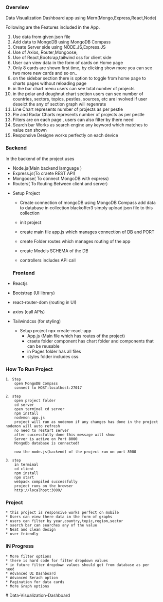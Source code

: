 
### Overview

Data Visualization Dashboard app using Mern(Mongo,Express,React,Node)

Following are the Features included in the App.
1. Use data from given json file
2. Add data to MongoDB using MongoDB Compass
3. Create Server side using NODE.JS,Express.JS
4. Use of Axios, Router,Mongoose,
5. Use of React,Bootsrap,tailwind css for client side 
6. User can view data in the form of cards on Home page  
7. Only 8 cards are shown first time, by clicking show more you can see two more new cards and so on..
8. on the sidebar section there is option to toggle from home page to charts pages without reloading page
9. in the bar chart menu users can see total number of projects  
10. in the polar and doughnut chart section users can see number of countries, sectors, topics, pestles, sources, etc are involved
    if user deselct the any of section graph will regenrate
11. Line Chart represents number of projects as per pestle
12. Pie and Radar Charts represents number of projects as per pestle
13. Filters are on each page , users can also filter by there need
14. Search bar Works as search engine any keyword which matches to value can shown 
15. Responsive Designe works perfectly on each device
 




### Backend
In the backend of the project uses 

- Node.js(Main backend lamguage )
- Express.js(To craete REST API)
- Mongoose( To connect MongoDB with express)
- Routers( To Routing Between client and server)




* Setup Project

    * Create connection of mongoDB using MongoDB Compass
        add data to database in collection blackoffer3
        simply upload json file to this collection

    * init project

   

    * create main file app.js
        which manages connection of DB and PORT

    * create Folder routes
        which manages routing of the app

    * create Models
       SCHEMA of the DB

    * controllers
       includes API call


  ###  Frontend

- Reactjs
- Bootstrap (UI library)
- react-router-dom (routing in UI)
- axios (call APIs)
- Tailwindcss (for styling)


     * Setup project npx create-react-app
        * App.js (Main file which has routes of the project)
        * craete folder component has chart folder and components that can be reusable
        * in Pages folder has all files
        * styles folder includes css




### How To Run Project


    1. Step 
        open MongoDB Compass
        connect to HOST:localhost:27017 

    2. step
        open project folder
        cd server
        open terminal cd server
        npm install
        nodemon app.js
        project will run as nodemon if any changes has done in the project nodemon will auto refresh 
        no need to restart server
        after successfully done this message will show
        Server is active on Port 8000
        MongoDb database is connected!

        now the node.js(backend) of the project run on port 8000

    3. step
        in terminal
        cd client
        npm install
        npm start
        webpack compiled successfully
        project runs on the browser 
        http://localhost:3000/






### Project 
    
    * this project is responsive works perfect on mobile 
    * Users can view there data in the form of graphs
    * users can filter by year,country,topic,region,sector
    * saerch bar can searches any of the value
    * Neat and clean design
    * user friendly



### IN Progress
    
    * More filter options 
    * there is hard code for filter dropdown values 
    * in future filter dropdown values should get from database as per need
    * Advanced UI Dashboard
    * Advanced Serach option
    * Pagination for data cards
    * More Graph options
#   D a t a - V i s u a l i z a t i o n - D a s h b o a r d 
 
 
